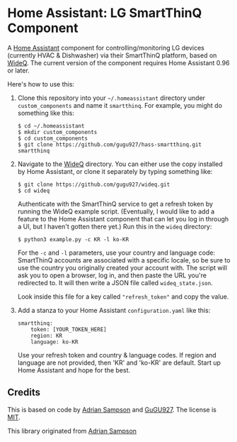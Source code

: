 Home Assistant: LG SmartThinQ Component
=======================================

A [Home Assistant][hass] component for controlling/monitoring LG devices
(currently HVAC & Dishwasher) via their SmartThinQ platform, based on
[WideQ][].  The current version of the component requires Home Assistant 0.96
or later.

[hass]: https://home-assistant.io
[wideq]: https://github.com/gugu927/wideq

Here's how to use this:

1. Clone this repository into your `~/.homeassistant` directory under `custom_components` and name it `smartthinq`. For example, you might do something like this:

       $ cd ~/.homeassistant
       $ mkdir custom_components
       $ cd custom_components
       $ git clone https://github.com/gugu927/hass-smartthinq.git smartthinq

2. Navigate to the [WideQ][] directory. You can either use the copy installed by Home Assistant, or clone it separately by typing something like:

       $ git clone https://github.com/gugu927/wideq.git
       $ cd wideq

   Authenticate with the SmartThinQ service to get a refresh token by running the WideQ example script. (Eventually, I would like to add a feature to the Home Assistant component that can let you log in through a UI, but I haven't gotten there yet.) Run this in the `wideq` directory:

       $ python3 example.py -c KR -l ko-KR

   For the `-c` and `-l` parameters, use your country and language code: SmartThinQ accounts are associated with a specific locale, so be sure to use the country you originally created your account with.
   The script will ask you to open a browser, log in, and then paste the URL you're redirected to. It will then write a JSON file called `wideq_state.json`.

   Look inside this file for a key called `"refresh_token"` and copy the value.

3. Add a stanza to your Home Assistant `configuration.yaml` like this:

       smartthinq:
           token: [YOUR_TOKEN_HERE]
           region: KR
           language: ko-KR

   Use your refresh token and country & language codes. If region and language are not provided, then 'KR' and 'ko-KR' are default.
   Start up Home Assistant and hope for the best.

Credits
-------

This is based on code by [Adrian Sampson][sampson] and [GuGU927][andy]. The license is [MIT][].

This library originated from [Adrian Sampson][sampson]

[mit]: https://opensource.org/licenses/MIT
[sampson]: https://github.com/sampsyo/hass-smartthinq
[andy]: https://github.com/gugu927/hass-smartthinq
